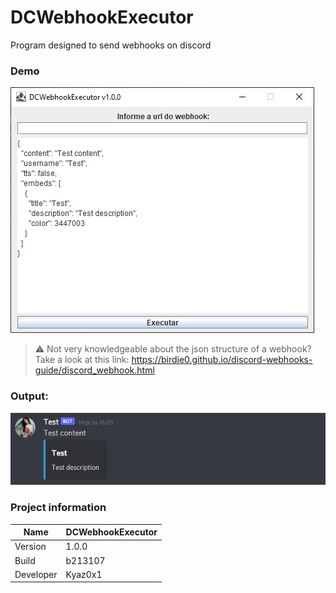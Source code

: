 # DCWebhookExecutor
Program designed to send webhooks on discord

### Demo
<img src="img/DCWebhookExecutor.png" />

> ⚠️ Not very knowledgeable about the json structure of a webhook? Take a look at this link: https://birdie0.github.io/discord-webhooks-guide/discord_webhook.html

### Output:
<img src="img/DCWebhookExecutor - Output.png" />

### Project information
|Name| DCWebhookExecutor |
|----|--|
|Version|1.0.0|
|Build|b213107|
|Developer|Kyaz0x1|
